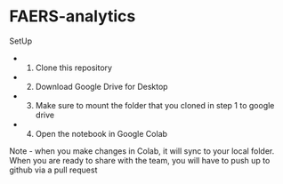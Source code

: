 # FAERS-analytics

SetUp 

- 1) Clone this repository 
- 2) Download Google Drive for Desktop 
- 3) Make sure to mount the folder that you cloned in step 1 to google drive 
- 4) Open the notebook in Google Colab 

Note - when you make changes in Colab, it will sync to your local folder. When you are ready to share with the team, you will have to push up to github via a pull request
